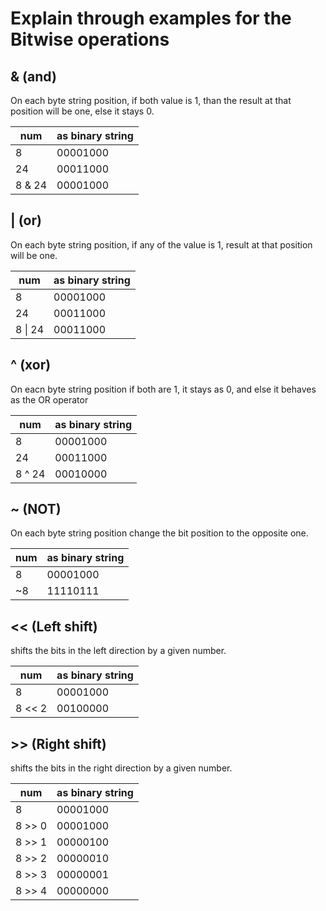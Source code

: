 # Explain through examples for the Bitwise operations

## & (and)

On each byte string position, if both value is 1, than the result at that position will be one, else it stays 0.


| num    | as binary string |
| ------ | ---------------- |
| 8      | 00001000         |
| 24     | 00011000         |
| 8 & 24 | 00001000         |

## | (or)

On each byte string position, if any of the value is 1, result at that position will be one.

| num     | as binary string |
| ------- | ---------------- |
| 8       | 00001000         |
| 24      | 00011000         |
| 8 \| 24 | 00011000         |

## ^ (xor)

On eacn byte string position if both are 1, it stays as 0, and else it behaves as the OR operator

| num    | as binary string |
| ------ | ---------------- |
| 8      | 00001000         |
| 24     | 00011000         |
| 8 ^ 24 | 00010000         |

## ~ (NOT)

On each byte string position change the bit position to the opposite one.

| num | as binary string |
| --- | ---------------- |
| 8   | 00001000         |
| ~8  | 11110111         |

## << (Left shift)

shifts the bits in the left direction by a given number.

| num    | as binary string |
| ------ | ---------------- |
| 8      | 00001000         |
| 8 << 2 | 00100000         |


## >> (Right shift)

shifts the bits in the right direction by a given number.

| num    | as binary string |
| ------ | ---------------- |
| 8      | 00001000         |
| 8 >> 0 | 00001000         |
| 8 >> 1 | 00000100         |
| 8 >> 2 | 00000010         |
| 8 >> 3 | 00000001         |
| 8 >> 4 | 00000000         |
